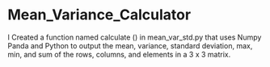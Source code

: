 # Mean_Variance_Calculator

I Created a function named calculate () in mean_var_std.py that uses Numpy  Panda and Python to output the mean, variance, standard deviation, max, min, and sum of the rows, columns, and elements in a 3 x 3 matrix.
